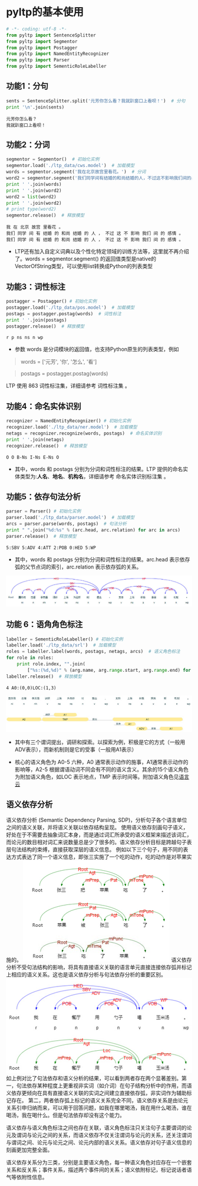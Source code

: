 
# pyltp的基本使用


```python
# -*- coding: utf-8 -*-
from pyltp import SentenceSplitter
from pyltp import Segmentor
from pyltp import Postagger
from pyltp import NamedEntityRecognizer
from pyltp import Parser
from pyltp import SementicRoleLabeller
```

## 功能1：分句


```python
sents = SentenceSplitter.split('元芳你怎么看？我就趴窗口上看呗！')  # 分句
print '\n'.join(sents)
```

    元芳你怎么看？
    我就趴窗口上看呗！


## 功能2：分词


```python
segmentor = Segmentor()  # 初始化实例
segmentor.load('./ltp_data/cws.model')  # 加载模型
words = segmentor.segment('我在北京故宫里看花。')  # 分词
word2 = segmentor.segment('我们同学间有结婚的和尚结婚的人，不过这不影响我们间的感情。')  # 分词
print ' '.join(words)
print ' '.join(word2)
word2 = list(word2)
print ' '.join(word2)
# print type(word2)
segmentor.release()  # 释放模型
```

    我 在 北京 故宫 里看花 。
    我们 同学 间 有 结婚 的 和尚 结婚 的 人 ， 不过 这 不 影响 我们 间 的 感情 。
    我们 同学 间 有 结婚 的 和尚 结婚 的 人 ， 不过 这 不 影响 我们 间 的 感情 。


- LTP还有加入自定义词典以及个性化特定领域的训练方法等，这里就不再介绍了。words = segmentor.segment() 的返回值类型是native的VectorOfString类型，可以使用list转换成Python的列表类型

## 功能3：词性标注


```python
postagger = Postagger() # 初始化实例
postagger.load('./ltp_data/pos.model')  # 加载模型
postags = postagger.postag(words)  # 词性标注
print ' '.join(postags)
postagger.release()  # 释放模型
```

    r p ns ns n wp


- 参数 words 是分词模块的返回值，也支持Python原生的列表类型，例如

> words = ['元芳', '你', '怎么', '看']

> postags = postagger.postag(words)

LTP 使用 863 词性标注集，详细请参考 词性标注集 。

## 功能4：命名实体识别


```python
recognizer = NamedEntityRecognizer() # 初始化实例
recognizer.load('./ltp_data/ner.model')  # 加载模型
netags = recognizer.recognize(words, postags)  # 命名实体识别
print ' '.join(netags)
recognizer.release()  # 释放模型
```

    O O B-Ns I-Ns E-Ns O


- 其中，words 和 postags 分别为分词和词性标注的结果。LTP 提供的命名实体类型为:**人名**、**地名**、**机构名**，详细请参考 命名实体识别标注集 。

## 功能5：依存句法分析


```python
parser = Parser() # 初始化实例
parser.load('./ltp_data/parser.model')  # 加载模型
arcs = parser.parse(words, postags)  # 句法分析
print " ".join("%d:%s" % (arc.head, arc.relation) for arc in arcs)
parser.release()  # 释放模型
```

    5:SBV 5:ADV 4:ATT 2:POB 0:HED 5:WP


- 其中，words 和 postags 分别为分词和词性标注的结果。arc.head 表示依存弧的父节点词的索引，arc.relation 表示依存弧的关系。

![img](./../png/a.png)

## 功能 6：语角角色标注


```python
labeller = SementicRoleLabeller() # 初始化实例
labeller.load('./ltp_data/srl')  # 加载模型
roles = labeller.label(words, postags, netags, arcs)  # 语义角色标注
for role in roles:
    print role.index, "".join(
        ["%s:(%d,%d)" % (arg.name, arg.range.start, arg.range.end) for arg in role.arguments])
labeller.release()  # 释放模型
```

    4 A0:(0,0)LOC:(1,3)


![img](./../png/b.png)
- 其中有三个谓词提出，调研和探索。以探索为例，积极是它的方式（一般用ADV表示），而新机制则是它的受事（一般用A1表示）

- 核心的语义角色为 A0-5 六种，A0 通常表示动作的施事，A1通常表示动作的影响等，A2-5 根据谓语动词不同会有不同的语义含义。其余的15个语义角色为附加语义角色，如LOC 表示地点，TMP 表示时间等。附加语义角色见[语言云](http://www.ltp-cloud.com/intro/#srl_how)

## 语义依存分析
语义依存分析 (Semantic Dependency Parsing, SDP)，分析句子各个语言单位之间的语义关联，并将语义关联以依存结构呈现。 使用语义依存刻画句子语义，好处在于不需要去抽象词汇本身，而是通过词汇所承受的语义框架来描述该词汇，而论元的数目相对词汇来说数量总是少了很多的。语义依存分析目标是跨越句子表层句法结构的束缚，直接获取深层的语义信息。 例如以下三个句子，用不同的表达方式表达了同一个语义信息，即张三实施了一个吃的动作，吃的动作是对苹果实施的。
![img](./../png/c.png)
语义依存分析不受句法结构的影响，将具有直接语义关联的语言单元直接连接依存弧并标记上相应的语义关系。这也是语义依存分析与句法依存分析的重要区别。
![img](./../png/d.png)
如上例对比了句法依存和语义分析的结果，可以看到两者存在两个显著差别。第一，句法依存某种程度上更重视非实词（如介词）在句子结构分析中的作用，而语义依存更倾向在具有直接语义关联的实词之间建立直接依存弧，非实词作为辅助标记存在。 第二，两者依存弧上标记的语义关系完全不同，语义依存关系是由论元关系引申归纳而来，可以用于回答问题，如我在哪里喝汤，我在用什么喝汤，谁在喝汤，我在喝什么。但是句法依存却没有这个能力。

语义依存与语义角色标注之间也存在关联，语义角色标注只关注句子主要谓词的论元及谓词与论元之间的关系，而语义依存不仅关注谓词与论元的关系，还关注谓词与谓词之间、论元与论元之间、论元内部的语义关系。语义依存对句子语义信息的刻画更加完整全面。

语义依存关系分为三类，分别是主要语义角色，每一种语义角色对应存在一个嵌套关系和反关系；事件关系，描述两个事件间的关系；语义依附标记，标记说话者语气等依附性信息。
